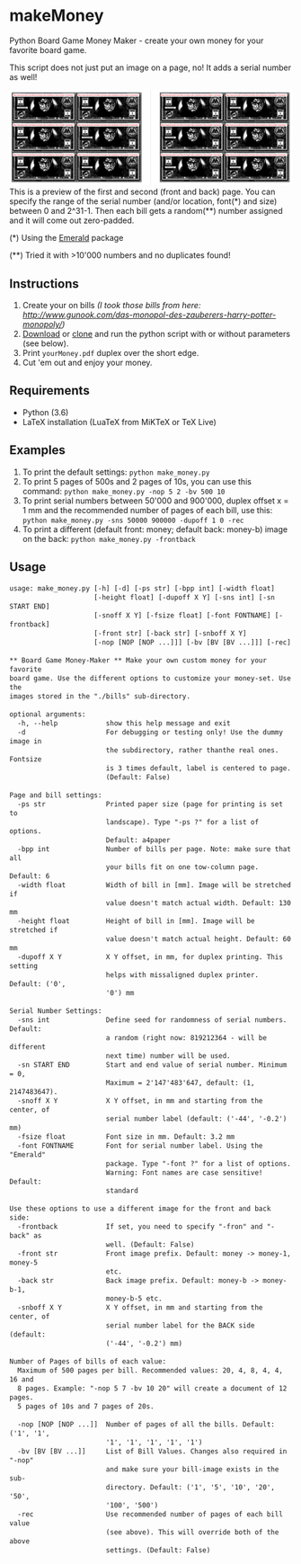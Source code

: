 # makeMoney
Python Board Game Money Maker - create your own money for your favorite board game.

This script does not just put an image on a page, no! It adds a serial number as well!

![ONE bill, two-sided](https://github.com/foreachthing/makeMoney/blob/master/scrshot-000.png)
This is a preview of the first and second (front and back) page. You can specify the range of the serial number (and/or location, font(&ast;) and size) between 0 and 2^31-1. Then each bill gets a random(&ast;&ast;) number assigned and it will come out zero-padded.

(&ast;) Using the [Emerald](http://www.pirbot.com/mirrors/ctan/fonts/emerald/) package

(&ast;&ast;) Tried it with >10'000 numbers and no duplicates found!

## Instructions

1. Create your on bills _(I took those bills from here: http://www.gunook.com/das-monopol-des-zauberers-harry-potter-monopoly/)_
1. [Download](https://github.com/foreachthing/makeMoney/archive/master.zip) or [clone](https://github.com/foreachthing/makeMoney.git) and run the python script with or without parameters (see below).
1. Print `yourMoney.pdf` duplex over the short edge.
1. Cut 'em out and enjoy your money.

## Requirements
* Python (3.6)
* LaTeX installation (LuaTeX from MiKTeX or TeX Live)

## Examples
1. To print the default settings: `python make_money.py`
1. To print 5 pages of 500s and 2 pages of 10s, you can use this command: `python make_money.py -nop 5 2 -bv 500 10`
1. To print serial numbers between 50'000 and 900'000, duplex offset x = 1 mm and the recommended number of pages of each bill, use this: `python make_money.py -sns 50000 900000 -dupoff 1 0 -rec`
1. To print a different (default front: money; default back: money-b) image on the back: `python make_money.py -frontback`



## Usage
```
usage: make_money.py [-h] [-d] [-ps str] [-bpp int] [-width float]
                     [-height float] [-dupoff X Y] [-sns int] [-sn START END]
                     [-snoff X Y] [-fsize float] [-font FONTNAME] [-frontback]
                     [-front str] [-back str] [-snboff X Y]
                     [-nop [NOP [NOP ...]]] [-bv [BV [BV ...]]] [-rec]

** Board Game Money-Maker ** Make your own custom money for your favorite
board game. Use the different options to customize your money-set. Use the
images stored in the "./bills" sub-directory.

optional arguments:
  -h, --help            show this help message and exit
  -d                    For debugging or testing only! Use the dummy image in
                        the subdirectory, rather thanthe real ones. Fontsize
                        is 3 times default, label is centered to page.
                        (Default: False)

Page and bill settings:
  -ps str               Printed paper size (page for printing is set to
                        landscape). Type "-ps ?" for a list of options.
                        Default: a4paper
  -bpp int              Number of bills per page. Note: make sure that all
                        your bills fit on one tow-column page. Default: 6
  -width float          Width of bill in [mm]. Image will be stretched if
                        value doesn't match actual width. Default: 130 mm
  -height float         Height of bill in [mm]. Image will be stretched if
                        value doesn't match actual height. Default: 60 mm
  -dupoff X Y           X Y offset, in mm, for duplex printing. This setting
                        helps with missaligned duplex printer. Default: ('0',
                        '0') mm

Serial Number Settings:
  -sns int              Define seed for randomness of serial numbers. Default:
                        a random (right now: 819212364 - will be different
                        next time) number will be used.
  -sn START END         Start and end value of serial number. Minimum = 0,
                        Maximum = 2'147'483'647, default: (1, 2147483647).
  -snoff X Y            X Y offset, in mm and starting from the center, of
                        serial number label (default: ('-44', '-0.2') mm)
  -fsize float          Font size in mm. Default: 3.2 mm
  -font FONTNAME        Font for serial number label. Using the "Emerald"
                        package. Type "-font ?" for a list of options.
                        Warning: Font names are case sensitive! Default:
                        standard

Use these options to use a different image for the front and back side:
  -frontback            If set, you need to specify "-fron" and "-back" as
                        well. (Default: False)
  -front str            Front image prefix. Default: money -> money-1, money-5
                        etc.
  -back str             Back image prefix. Default: money-b -> money-b-1,
                        money-b-5 etc.
  -snboff X Y           X Y offset, in mm and starting from the center, of
                        serial number label for the BACK side (default:
                        ('-44', '-0.2') mm)

Number of Pages of bills of each value:
  Maximum of 500 pages per bill. Recommended values: 20, 4, 8, 4, 4, 16 and
  8 pages. Example: "-nop 5 7 -bv 10 20" will create a document of 12 pages.
  5 pages of 10s and 7 pages of 20s.

  -nop [NOP [NOP ...]]  Number of pages of all the bills. Default: ('1', '1',
                        '1', '1', '1', '1', '1')
  -bv [BV [BV ...]]     List of Bill Values. Changes also required in "-nop"
                        and make sure your bill-image exists in the sub-
                        directory. Default: ('1', '5', '10', '20', '50',
                        '100', '500')
  -rec                  Use recommended number of pages of each bill value
                        (see above). This will override both of the above
                        settings. (Default: False)
```
